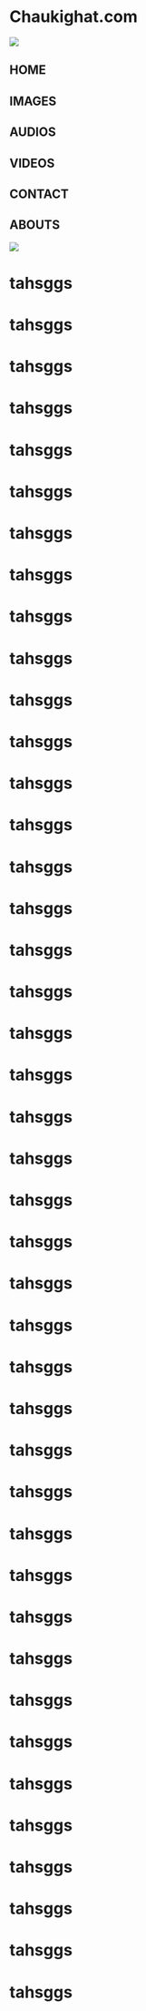 <html>
<head>
<meta content='user-scalable=0' name='viewport' />
<link href="styles.css" rel="stylesheet">
</head>
<body>
<div id="a">
<h1 id="h11">Chaukighat.com</h1>
</div>
<div id="b" onclick=" a(); b(); c(); d(); e(); f()">
<div id="c"></div>
<div id="c"></div>
<div id="c"></div>
</div>
<div id="d">
<img id="img1" src="http://www.nepal.at/gfx/flagofnepal-right_v2.gif">
</div>
<h2 onclick=" a1()" id="manu1" style="transition:300ms;">HOME</h2>
<h2 onclick=" a1()" id="manu2" style="transition:400ms;">IMAGES</h2>
<h2 onclick=" a1()" id="manu3" style="transition:500ms;">AUDIOS</h2>
<h2 onclick=" a1()" id="manu4" style="transition:600ms;">VIDEOS</h2>
<h2 onclick=" a1()" id="manu5" style="transition:700ms;">CONTACT</h2>
<h2 onclick=" a1()" id="manu6" style="transition:800ms;">ABOUTS</h2>
<img src="2017-06-03-22-45-42-567.jpg">
<h1>tahsggs</h1>
	<h1>tahsggs</h1>
	<h1>tahsggs</h1>
	<h1>tahsggs</h1>
	<h1>tahsggs</h1>
	<h1>tahsggs</h1>
	<h1>tahsggs</h1>
	<h1>tahsggs</h1>
	<h1>tahsggs</h1>
	<h1>tahsggs</h1>
	<h1>tahsggs</h1>
	<h1>tahsggs</h1>
	<h1>tahsggs</h1>
	<h1>tahsggs</h1>
	<h1>tahsggs</h1>
	<h1>tahsggs</h1>
	<h1>tahsggs</h1>
	<h1>tahsggs</h1>
	<h1>tahsggs</h1>
	<h1>tahsggs</h1>
	<h1>tahsggs</h1>
	<h1>tahsggs</h1>
	<h1>tahsggs</h1>
	<h1>tahsggs</h1>
	<h1>tahsggs</h1>
	<h1>tahsggs</h1>
	<h1>tahsggs</h1>
	<h1>tahsggs</h1>
	<h1>tahsggs</h1>
	<h1>tahsggs</h1>
	<h1>tahsggs</h1>
	<h1>tahsggs</h1>
	<h1>tahsggs</h1>
	<h1>tahsggs</h1>
	<h1>tahsggs</h1>
	<h1>tahsggs</h1>
	<h1>tahsggs</h1>
	<h1>tahsggs</h1>
	<h1>tahsggs</h1>
	<h1>tahsggs</h1>
	<h1>tahsggs</h1>
	<h1>tahsggs</h1>
	</body>
<script src="a.js"/>
	
</html>
